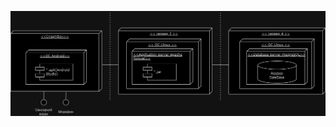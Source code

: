 ![UML-Deployment](https://github.com/oleksandrblazhko/ai-212-kozub/blob/main/1-SoftwareRequirements/1.5-SoftwareProjectPlanning/1.5.1-SoftwareArchitectConcept/SoftwareArchitectConcept.jpg?raw=true)

